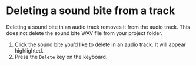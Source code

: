 # Deleting a sound bite from a track

Deleting a sound bite in an audio track removes it from the audio track. This does not delete the sound bite WAV file from your project folder.

1. Click the sound bite you’d like to delete in an audio track. It will appear highlighted. 
2. Press the `Delete` key on the keyboard.

